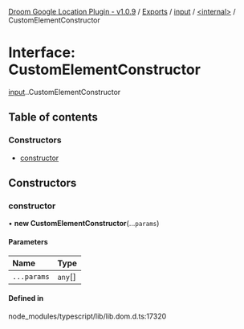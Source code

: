 [Droom Google Location Plugin - v1.0.9](../README.md) / [Exports](../modules.md) / [input](../modules/input.md) / [<internal\>](../modules/input._internal_.md) / CustomElementConstructor

# Interface: CustomElementConstructor

[input](../modules/input.md).[<internal>](../modules/input._internal_.md).CustomElementConstructor

## Table of contents

### Constructors

- [constructor](input._internal_.CustomElementConstructor.md#constructor)

## Constructors

### constructor

• **new CustomElementConstructor**(...`params`)

#### Parameters

| Name | Type |
| :------ | :------ |
| `...params` | `any`[] |

#### Defined in

node_modules/typescript/lib/lib.dom.d.ts:17320
